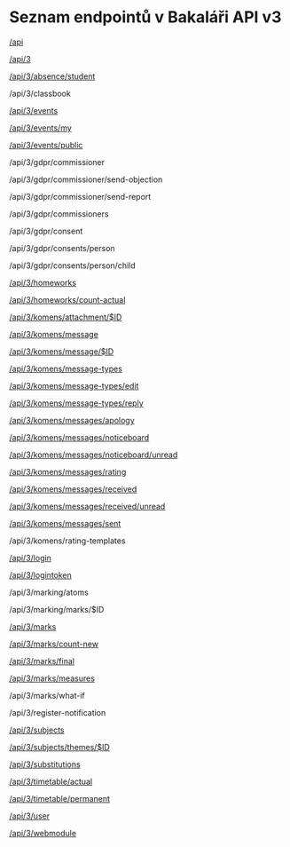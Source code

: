 # Seznam endpointů v Bakaláři API v3

[/api](moduly/API%20info.md)

[/api/3](moduly/API%20info.md)

[/api/3/absence/student](moduly/absence.md)

/api/3/classbook

[/api/3/events](moduly/events.md)

[/api/3/events/my](moduly/events.md)

[/api/3/events/public](moduly/events.md)

/api/3/gdpr/commissioner

/api/3/gdpr/commissioner/send-objection

/api/3/gdpr/commissioner/send-report

/api/3/gdpr/commissioners

/api/3/gdpr/consent

/api/3/gdpr/consents/person

/api/3/gdpr/consents/person/child

[/api/3/homeworks](moduly/úkoly.md)

[/api/3/homeworks/count-actual](moduly/úkoly%20nové.md)

[/api/3/komens/attachment/$ID](moduly/attachment.md)

[/api/3/komens/message](moduly/komens.md)

[/api/3/komens/message/$ID](moduly/komens.md)

[/api/3/komens/message-types](moduly/komens.md)

[/api/3/komens/message-types/edit](moduly/komens.md)

[/api/3/komens/message-types/reply](moduly/komens.md)

[/api/3/komens/messages/apology](moduly/komens.md)

[/api/3/komens/messages/noticeboard](moduly/komens.md)

[/api/3/komens/messages/noticeboard/unread](moduly/komens.md)

[/api/3/komens/messages/rating](moduly/komens.md)

[/api/3/komens/messages/received](moduly/komens.md)

[/api/3/komens/messages/received/unread](moduly/komens.md)

[/api/3/komens/messages/sent](moduly/komens.md)

/api/3/komens/rating-templates

[/api/3/login](moduly/web.md)

[/api/3/logintoken](moduly/web.md)

/api/3/marking/atoms

/api/3/marking/marks/$ID

[/api/3/marks](moduly/známky.md)

[/api/3/marks/count-new](moduly/známky%20nové.md)

[/api/3/marks/final](moduly/známky%20pololetí.md)

[/api/3/marks/measures](moduly/známky%20chování.md)

/api/3/marks/what-if

/api/3/register-notification

[/api/3/subjects](moduly/předměty.md)

[/api/3/subjects/themes/$ID](moduly/témata.md)

[/api/3/substitutions](moduly/substitutions.md)

[/api/3/timetable/actual](moduly/rozvrh.md)

[/api/3/timetable/permanent](moduly/rozvrh.md)

[/api/3/user](moduly/user.md)

[/api/3/webmodule](moduly/web.md)